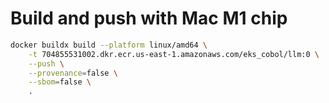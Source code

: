 # Build and push with Mac M1 chip

```bash
docker buildx build --platform linux/amd64 \
    -t 704855531002.dkr.ecr.us-east-1.amazonaws.com/eks_cobol/llm:0 \
    --push \
    --provenance=false \
    --sbom=false \
    .
```